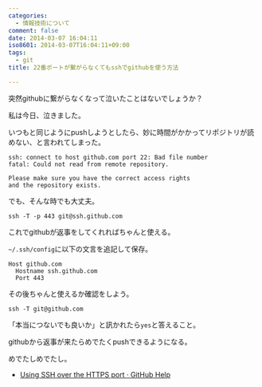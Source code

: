 ```yaml
---
categories:
  - 情報技術について
comment: false
date: 2014-03-07 16:04:11
iso8601: 2014-03-07T16:04:11+09:00
tags:
  - git
title: 22番ポートが繋がらなくてもsshでgithubを使う方法

---
```


<p>突然githubに繋がらなくなって泣いたことはないでしょうか？</p>

<p>私は今日、泣きました。</p>



<p>いつもと同じようにpushしようとしたら、妙に時間がかかってリポジトリが読めない、と言われてしまった。</p>

```
ssh: connect to host github.com port 22: Bad file number
fatal: Could not read from remote repository.

Please make sure you have the correct access rights
and the repository exists.
```

<p>でも、そんな時でも大丈夫。</p>

```
ssh -T -p 443 git@ssh.github.com
```

<p>これでgithubが返事をしてくれればちゃんと使える。</p>

<p><code>~/.ssh/config</code>に以下の文言を追記して保存。</p>

```
Host github.com
  Hostname ssh.github.com
  Port 443
```

<p>その後ちゃんと使えるか確認をしよう。</p>

```
ssh -T git@github.com
```

<p>「本当につないでも良いか」と訊かれたら<code>yes</code>と答えること。</p>

<p>githubから返事が来たらめでたくpushできるようになる。</p>

<p>めでたしめでたし。</p>

<ul>
<li><a href="https://help.github.com/articles/using-ssh-over-the-https-port">Using SSH over the HTTPS port · GitHub Help</a></li>
</ul>
    	